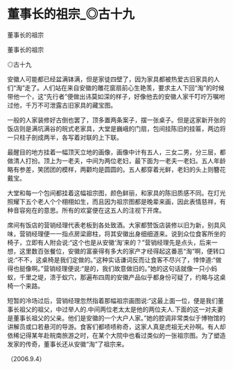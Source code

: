 # 董事长的祖宗_◎古十九

董事长的祖宗

董事长的祖宗

◎古十九

安徽人可能都已经盆满钵满，但是家徒四壁了，因为家具都被热爱古旧家具的人们“淘”走了。人们站在来自安徽的雕花窗扇前心生艳羡，要求主人下回“淘”的时候带他一个，这“先行者”便做出讳莫如深的样子，好像他去的安徽人家千叮咛万嘱咐过他，千万不可泄露古旧家具的藏宝图。

一般的人家装修好古倒也罢了，顶多置两条案子，摆一张桌子。但是这家新开张的饭店则是满坑满谷的皖式老家具，大堂是巍峨的门扇，包间挂陈旧的挂匾，两边将一只柱子剖成两半，各写着对联的上下联。

最醒目的地方挂着一幅顶天立地的画像，画像中计有五人，三女二男，分三层，都做清人打扮。顶上为一老夫，中间为两位老妇，最下面为一老夫一老妇。五人年龄略有参差，笑团团的模样，两颧均是圆圆的。五人都穿着光鲜，老妇的头上则簪花戴宝。

大堂和每一个包间都挂着这幅祖宗图，颜色鲜丽，和家具的陈旧质感不同。在灯光照耀下五个老人个个栩栩如生，而且因为祖宗图都是晚辈来画，因此表情慈祥，有种音容宛在的意思。所有的欢宴便在这五人的注视下开席。

席间有饭店的营销经理代表老板到各处致酒。大家都赞饭店装修以旧为新，别具风味，营销经理便一一指点房梁廊柱，将其安徽出身细细道来。说到众位食客所坐的椅子，立即有人附会说:“这个也是从安徽‘淘’来的？”营销经理先是点头，后来一想，这里数百张餐位，安徽的富豪得有多大的家产才经得起这番恶“淘”啊，便转口说:“不不，这桌椅是我们定做的。”这种实话谦词反而让食客不尽兴了，悻悻道:“做得也挺像啊。”营销经理便说:“是的，我们故意做旧的。”她的这句话就像一只小蚂蚁，千里之堤，溃于蚁穴，那遍布四周的安徽产品似乎都身份可疑了，约略与这桌椅一个来路。

短暂的冷场过后，营销经理忽然指着那幅祖宗画图说:“这最上面一位，便是我们董事长祖父的祖父，中过举人的.中间两位老太太是他的两位夫人.下面的这一对夫妻是董事长祖父的父亲。他们是安徽的一个大户人家。”她的腔调非常类似于博物馆的讲解员或口若悬河的导游。食客们都啧啧称奇，这家人真是虎祖无犬孙啊。有人却依稀记得某年赴皖南旅游之时，在某个大院中也看过类似的一张祖宗图。为了塑造发家的传奇，董事长还从安徽“淘”了祖宗来。

（2006.9.4）